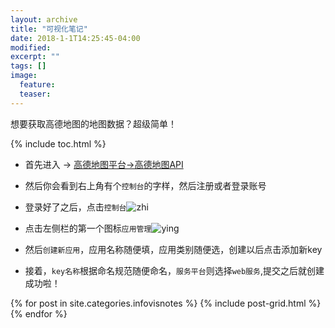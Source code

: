 ```yaml
---
layout: archive
title: "可视化笔记"
date: 2018-1-1T14:25:45-04:00
modified:
excerpt: ""
tags: []
image: 
  feature: 
  teaser:
---
```


想要获取高德地图的地图数据？超级简单！

{% include toc.html %}

- 首先进入 → <a href="http://lbs.amap.com/?:display_count=yes" target="_blank">高德地图平台→高德地图API</a>

- 然后你会看到右上角有个`控制台`的字样，然后注册或者登录账号

- 登录好了之后，点击`控制台`![zhi](https://image.ipaiban.com/upload-ueditor-image-20180106-1515186913294017233.png)

- 点击左侧栏的第一个图标`应用管理`![ying](https://image.ipaiban.com/upload-ueditor-image-20180106-1515187316054099876.png)

- 然后`创建新应用`，应用名称随便填，应用类别随便选，创建以后点击添加新key

- 接着，`key名称`根据命名规范随便命名，`服务平台`则选择`web服务`,提交之后就创建成功啦！

<div class="tiles">
{% for post in site.categories.infovisnotes %}
  {% include post-grid.html %}
{% endfor %}
</div><!-- /.tiles 把所有categories 有 infovisnotes 的列出来-->
